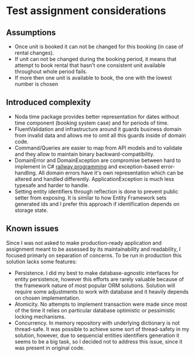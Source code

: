 # Test assignment considerations

## Assumptions

* Once unit is booked it can not be changed for this booking (in case of rental changes).
* If unit can not be changed during the booking period, it means that attempt to book rental that hasn't one consistent unit available throughout whole period fails.
* If more then one unit is available to book, the one with the lowest number is chosen

## Introduced complexity

* Noda time package provides better representation for dates without time component (booking system case) and for periods of time.
* FluentValidation and infrastructure around it guards business domain from invalid data and allows me to omit all this guards inside of domain code.
* Command/Queries are easier to map from API models and to validate and they allow to maintain binary backward-compatibility.
* DomainError and DomainException are compromise between hard to implement in C# [railway programming](https://davidelettieri.it/rop/%27tagged/union%27/%27railway/oriented/programming%27/c%23/2020/04/04/railway-oriented-programming-with-c.html) and exception-based error-handling. All domain errors have it's own representation which can be altered and handled differently. ApplicationException is much less typesafe and harder to handle.
* Setting entity identifiers through reflection is done to prevent public setter from exposing. It is similar to how Entity Framework sets generated ids and I prefer this approach if identification depends on storage state.

## Known issues
Since I was not asked to make production-ready application and assignment meant to be assessed by its maintainability and readability, I focused primarly on separation of concerns. To be run in production this solution lacks some features:
* Persistence. I did my best to make database-agnostic interfaces for entity persistence, however this efforts are rarely valuable because of the framework nature of most popular ORM solutions. Solution will require some adjustments to work with database and it heavily depends on chosen implementation.
* Atomicity. No attempts to implement transaction were made since most of the time it relies on particular database optimistic or pessimistic locking mechanisms.
* Concurrency. In memory repository with underlying dictionary is not thread-safe. It was possible to achieve some sort of thread-safety in my solution, however, due to sequencial entities identifiers generation it seems to be a big task, so I decided not to address this issue, since it was present in original code.
